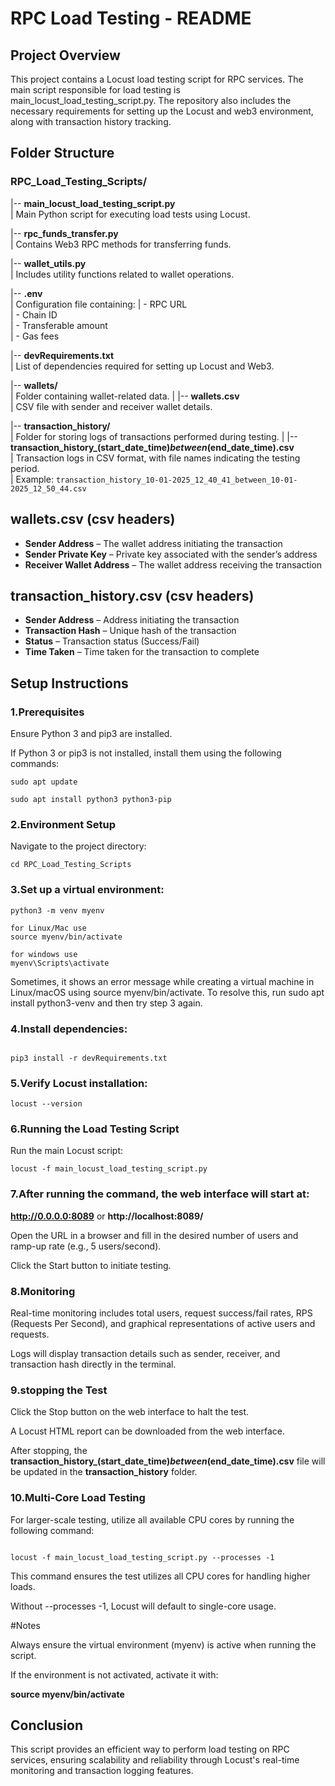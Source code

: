 # RPC Load Testing - README

## Project Overview

This project contains a Locust load testing script for RPC services. The main script responsible for load testing is main_locust_load_testing_script.py. The repository also includes the necessary requirements for setting up the Locust and web3 environment, along with transaction history tracking.

## Folder Structure

### RPC_Load_Testing_Scripts/

|-- **main_locust_load_testing_script.py**  
|   Main Python script for executing load tests using Locust.

|-- **rpc_funds_transfer.py**  
|   Contains Web3 RPC methods for transferring funds.

|-- **wallet_utils.py**  
|   Includes utility functions related to wallet operations.

|-- **.env**  
|   Configuration file containing:
|   - RPC URL  
|   - Chain ID  
|   - Transferable amount  
|   - Gas fees  

|-- **devRequirements.txt**  
|   List of dependencies required for setting up Locust and Web3.

|-- **wallets/**  
|   Folder containing wallet-related data.
|   |-- **wallets.csv**  
|       CSV file with sender and receiver wallet details.

|-- **transaction_history/**  
|   Folder for storing logs of transactions performed during testing.
|   |-- **transaction_history_(start_date_time)_between_(end_date_time).csv**  
|       Transaction logs in CSV format, with file names indicating the testing period.  
|       Example: `transaction_history_10-01-2025_12_40_41_between_10-01-2025_12_50_44.csv`


## wallets.csv (csv headers)

- **Sender Address** – The wallet address initiating the transaction  
- **Sender Private Key** – Private key associated with the sender’s address  
- **Receiver Wallet Address** – The wallet address receiving the transaction  

## transaction_history.csv (csv headers)

- **Sender Address** – Address initiating the transaction  
- **Transaction Hash** – Unique hash of the transaction  
- **Status** – Transaction status (Success/Fail)  
- **Time Taken** – Time taken for the transaction to complete  

## Setup Instructions

### 1.Prerequisites

Ensure Python 3 and pip3 are installed.

If Python 3 or pip3 is not installed, install them using the following commands:
```
sudo apt update

sudo apt install python3 python3-pip

```

### 2.Environment Setup

Navigate to the project directory:


```
cd RPC_Load_Testing_Scripts

```

### 3.Set up a virtual environment:

```
python3 -m venv myenv

for Linux/Mac use 
source myenv/bin/activate

for windows use
myenv\Scripts\activate

```
Sometimes, it shows an error message while creating a virtual machine in Linux/macOS using source myenv/bin/activate. To resolve this, run sudo apt install python3-venv and then try step 3 again.

### 4.Install dependencies:

```

pip3 install -r devRequirements.txt

```

### 5.Verify Locust installation:

```
locust --version

```

### 6.Running the Load Testing Script

Run the main Locust script:

```
locust -f main_locust_load_testing_script.py

```

### 7.After running the command, the web interface will start at:

**http://0.0.0.0:8089** or **http://localhost:8089/**

Open the URL in a browser and fill in the desired number of users and ramp-up rate (e.g., 5 users/second).

Click the Start button to initiate testing.

### 8.Monitoring

Real-time monitoring includes total users, request success/fail rates, RPS (Requests Per Second), and graphical representations of active users and requests.

Logs will display transaction details such as sender, receiver, and transaction hash directly in the terminal.

### 9.stopping the Test

Click the Stop button on the web interface to halt the test.

A Locust HTML report can be downloaded from the web interface.

After stopping, the **transaction_history_(start_date_time)_between_(end_date_time).csv** file will be updated in the **transaction_history** folder.

### 10.Multi-Core Load Testing

For larger-scale testing, utilize all available CPU cores by running the following command:

```

locust -f main_locust_load_testing_script.py --processes -1

```

This command ensures the test utilizes all CPU cores for handling higher loads.

Without --processes -1, Locust will default to single-core usage.

#Notes

Always ensure the virtual environment (myenv) is active when running the script.

If the environment is not activated, activate it with:

**source myenv/bin/activate**


## Conclusion

This script provides an efficient way to perform load testing on RPC services, ensuring scalability and reliability through Locust's real-time monitoring and transaction logging features.


